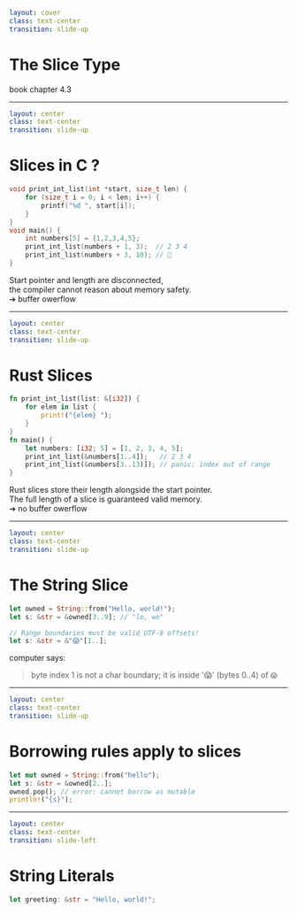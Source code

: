 ```yaml
layout: cover
class: text-center
transition: slide-up
```

# The Slice Type

book chapter 4.3

---

```yaml
layout: center
class: text-center
transition: slide-up
```

# Slices in C ?

```c
void print_int_list(int *start, size_t len) {
    for (size_t i = 0; i < len; i++) {
        printf("%d ", start[i]);
    }
}
void main() {
    int numbers[5] = {1,2,3,4,5};
    print_int_list(numbers + 1, 3);  // 2 3 4
    print_int_list(numbers + 3, 10); // 👻
}
```

Start pointer and length are disconnected,\
the compiler cannot reason about memory safety.\
➔ buffer owerflow

---

```yaml
layout: center
class: text-center
transition: slide-up
```

# Rust Slices

```rust
fn print_int_list(list: &[i32]) {
    for elem in list {
        print!("{elem} ");
    }
}
fn main() {
    let numbers: [i32; 5] = [1, 2, 3, 4, 5];
    print_int_list(&numbers[1..4]);   // 2 3 4
    print_int_list(&numbers[3..13)]); // panic: index out of range
}
```

Rust slices store their length alongside the start pointer.\
The full length of a slice is guaranteed valid memory.\
➔ no buffer owerflow

---

```yaml
layout: center
class: text-center
transition: slide-up
```

# The String Slice

```rust
let owned = String::from("Hello, world!");
let s: &str = &owned[3..9]; // "lo, wo"

// Range boundaries must be valid UTF-8 offsets!
let s: &str = &"😱"[1..];
```

computer says:

> byte index 1 is not a char boundary; it is inside '😱' (bytes 0..4) of `😱`

---

```yaml
layout: center
class: text-center
transition: slide-up
```

# Borrowing rules apply to slices

```rust
let mut owned = String::from("hello");
let s: &str = &owned[2..];
owned.pop(); // error: cannot borrow as mutable
println!("{s}");
```

---

```yaml
layout: center
class: text-center
transition: slide-left
```

# String Literals

```rust
let greeting: &str = "Hello, world!";
```

